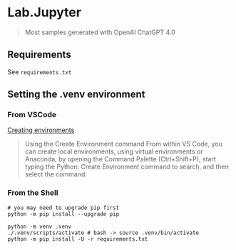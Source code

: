 # Lab.Jupyter

> Most samples generated with OpenAI ChatGPT 4.0

## Requirements

See `requirements.txt`

## Setting the .venv environment

### From VSCode

[Creating environments](https://code.visualstudio.com/docs/python/environments#_creating-environments)

> Using the Create Environment command
From within VS Code, you can create local environments, using virtual environments or Anaconda, by opening the Command Palette (Ctrl+Shift+P), start typing the Python: Create Environment command to search, and then select the command.

### From the Shell

``` shell
# you may need to upgrade pip first
python -m pip install --upgrade pip

python -m venv .venv
./.venv/scripts/activate # bash -> source .venv/bin/activate
python -m pip install -U -r requirements.txt
```
